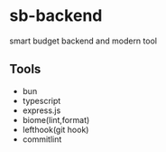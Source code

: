 # sb-backend

smart budget backend and modern tool 

## Tools
- bun
- typescript
- express.js
- biome(lint,format)
- lefthook(git hook)
- commitlint